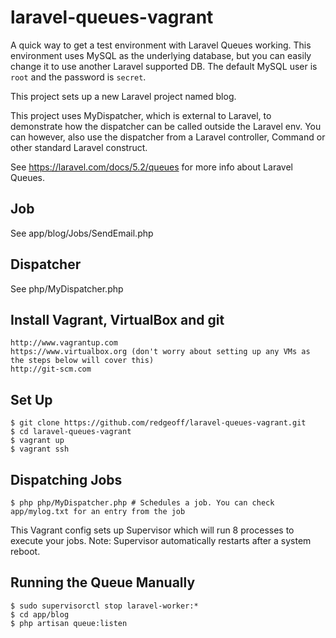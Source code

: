 # laravel-queues-vagrant

A quick way to get a test environment with Laravel Queues working. This environment uses MySQL as the underlying database, but you can easily change it to use another Laravel supported DB. The default MySQL user is `root` and the password is `secret`.

This project sets up a new Laravel project named blog.

This project uses MyDispatcher, which is external to Laravel, to demonstrate how the dispatcher can be called outside the Laravel env. You can however, also use the dispatcher from a Laravel controller, Command or other standard Laravel construct.

See https://laravel.com/docs/5.2/queues for more info about Laravel Queues.


Job
---

See app/blog/Jobs/SendEmail.php


Dispatcher
---

See php/MyDispatcher.php


Install Vagrant, VirtualBox and git
---

    http://www.vagrantup.com
    https://www.virtualbox.org (don't worry about setting up any VMs as the steps below will cover this)
    http://git-scm.com


Set Up
---

    $ git clone https://github.com/redgeoff/laravel-queues-vagrant.git
    $ cd laravel-queues-vagrant
    $ vagrant up
    $ vagrant ssh


Dispatching Jobs
---

    $ php php/MyDispatcher.php # Schedules a job. You can check app/mylog.txt for an entry from the job

This Vagrant config sets up Supervisor which will run 8 processes to execute your jobs. Note: Supervisor automatically restarts after a system reboot.


Running the Queue Manually
---

    $ sudo supervisorctl stop laravel-worker:*
    $ cd app/blog
    $ php artisan queue:listen
